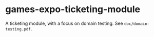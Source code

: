 # games-expo-ticketing-module

A ticketing module, with a focus on domain testing. See `doc/domain-testing.pdf`.

